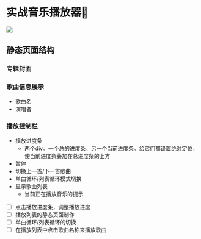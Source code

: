 # 实战音乐播放器🎵

![](%E5%AE%9E%E6%88%98%E9%9F%B3%E4%B9%90%E6%92%AD%E6%94%BE%E5%99%A8%F0%9F%8E%B5/music1.png)

## 静态页面结构
### 专辑封面

### 歌曲信息展示
* 歌曲名
* 演唱者

### 播放控制栏
* 播放进度条
	* 两个div。一个总的进度条，另一个当前进度条。给它们都设置绝对定位，使当前进度条叠加在总进度条的上方
* 暂停
* 切换上一首/下一首歌曲
* 单曲循环/列表循环模式切换
* 显示歌曲列表
	* 当前正在播放音乐的提示

- [ ] 点击播放进度条，调整播放进度
- [ ] 播放列表的静态页面制作
- [ ] 单曲循环/列表循环的切换
- [ ] 在播放列表中点击歌曲名称来播放歌曲

